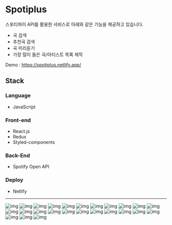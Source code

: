 # Spotiplus
스포티파이 API를 활용한 서비스로 아래와 같은 기능을 제공하고 있습니다.

- 곡 검색
- 추천곡 검색
- 곡 미리듣기
- 가장 많이 들은 곡/아티스트 목록 제작

Demo : https://spotiplus.netlify.app/

## Stack
### Language
* JavaScript

### Front-end
* React.js
* Redux
* Styled-components

### Back-End
* Spotify Open API

### Deploy
* Netlify


<hr>

![img](https://imgur.com/cu5nlyG.png)
![img](https://imgur.com/SXO7m7X.png)
![img](https://imgur.com/36iKvB5.png)
![img](https://imgur.com/xc5fZRo.png)
![img](https://imgur.com/cbSl5lV.png)
![img](https://imgur.com/2NzYURa.png)
![img](https://imgur.com/7ITAzLq.png)
![img](https://imgur.com/Qx7MVhw.png)
![img](https://imgur.com/rXSQGC4.png)
![img](https://imgur.com/pLfzzpU.png)
![img](https://imgur.com/6fnpIgi.png)
![img](https://imgur.com/dLoc7E0.png)
![img](https://imgur.com/UM3C56S.png)
![img](https://imgur.com/uacGolc.png)
![img](https://imgur.com/rDs3GBF.png)
![img](https://imgur.com/n8A09jw.png)
![img](https://imgur.com/C5BeIh2.png)
![img](https://imgur.com/ZvKGN0P.png)
![img](https://imgur.com/8LKm8gS.png)
![img](https://imgur.com/BWlPWaj.png)
![img](https://imgur.com/e8wwabD.png)
![img](https://imgur.com/grUEwPt.png)
![img](https://imgur.com/wtJI1ja.png)
![img](https://imgur.com/c3ymETR.png)
![img](https://imgur.com/mVOnE3V.png)
